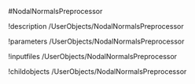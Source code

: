 <!-- MOOSE Object Documentation Stub: Remove this when content is added. -->
#NodalNormalsPreprocessor

!description /UserObjects/NodalNormalsPreprocessor

!parameters /UserObjects/NodalNormalsPreprocessor

!inputfiles /UserObjects/NodalNormalsPreprocessor

!childobjects /UserObjects/NodalNormalsPreprocessor
